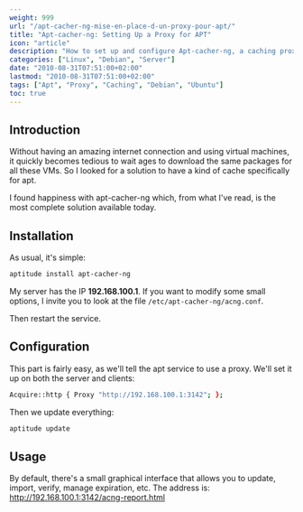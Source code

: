 ```yaml
---
weight: 999
url: "/apt-cacher-ng-mise-en-place-d-un-proxy-pour-apt/"
title: "Apt-cacher-ng: Setting Up a Proxy for APT"
icon: "article"
description: "How to set up and configure Apt-cacher-ng, a caching proxy for Debian/Ubuntu package repositories"
categories: ["Linux", "Debian", "Server"]
date: "2010-08-31T07:51:00+02:00"
lastmod: "2010-08-31T07:51:00+02:00"
tags: ["Apt", "Proxy", "Caching", "Debian", "Ubuntu"]
toc: true
---
```


## Introduction

Without having an amazing internet connection and using virtual machines, it quickly becomes tedious to wait ages to download the same packages for all these VMs. So I looked for a solution to have a kind of cache specifically for apt.

I found happiness with apt-cacher-ng which, from what I've read, is the most complete solution available today.

## Installation

As usual, it's simple:

```bash
aptitude install apt-cacher-ng
```

My server has the IP **192.168.100.1**. If you want to modify some small options, I invite you to look at the file `/etc/apt-cacher-ng/acng.conf`.

Then restart the service.

## Configuration

This part is fairly easy, as we'll tell the apt service to use a proxy. We'll set it up on both the server and clients:

```bash
Acquire::http { Proxy "http://192.168.100.1:3142"; };
```

Then we update everything:

```bash
aptitude update
```

## Usage

By default, there's a small graphical interface that allows you to update, import, verify, manage expiration, etc. The address is: http://192.168.100.1:3142/acng-report.html

